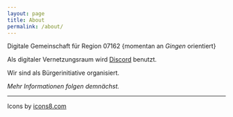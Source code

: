 ```yaml
---
layout: page 
title: About 
permalink: /about/ 
---
```


Digitale Gemeinschaft für Region 07162 {momentan an *Gingen* orientiert}

Als digitaler Vernetzungsraum wird [Discord](https://discord.gg/RdZjDPBmcV) benutzt. 

Wir sind als Bürgerinitiative organisiert. 

*Mehr Informationen folgen demnächst.*


----

Icons by [icons8.com](https://icons8.com/)
